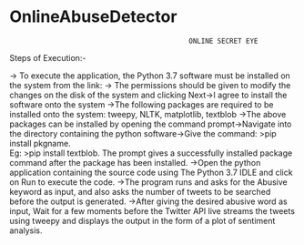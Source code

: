 # OnlineAbuseDetector
                                                ONLINE SECRET EYE

Steps of Execution:-

-> To execute the application, the Python 3.7 software must be installed on the system from the link:
-> The permissions should be given to modify the changes on the disk of the system and clicking Next->I agree to install the software onto the system
->The following packages are required to be installed onto the system: tweepy, NLTK, matplotlib, textblob
->The above packages can be installed by opening the command prompt->Navigate into the directory containing the python software->Give the command: >pip install pkgname.  
Eg: >pip install textblob.
The prompt gives a successfully installed package command after the package has been installed.
->Open the python application containing the source code using The Python 3.7 IDLE and click on Run to execute the code.
->The program runs and asks for the Abusive keyword as input, and also asks the number of tweets to be searched before the output is generated.
->After giving the desired abusive word as input, Wait for a few moments before the Twitter API live streams the tweets using tweepy and displays the output in the form of a plot of sentiment analysis.
